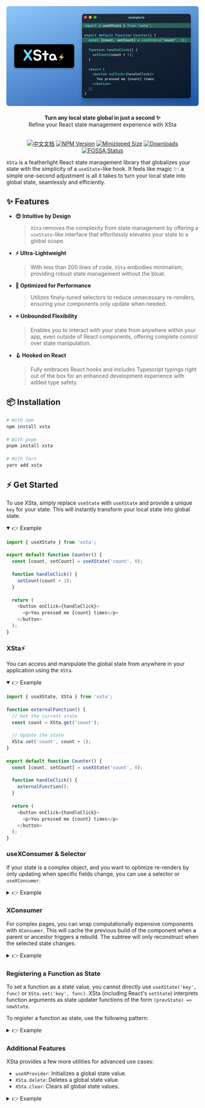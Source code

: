 <div align="center">

![XSta Logo](/assets/cover.webp)

<div align="center"><strong>Turn any local state global in just a second ✨</strong></div>
<div align="center">Refine your React state management experience with XSta</div>
<br/>

[![中文文档](https://img.shields.io/badge/-中文文档-blue)](https://github.com/idootop/xsta/blob/main/README.zh-CN.md) [![NPM Version](https://badgen.net/npm/v/xsta)](https://www.npmjs.com/package/xsta) [![Minizipped Size](https://img.shields.io/bundlephobia/minzip/xsta)](https://www.npmjs.com/package/xsta) [![Downloads](https://img.shields.io/npm/dm/xsta.svg)](https://www.npmjs.com/package/xsta) [![FOSSA Status](https://app.fossa.com/api/projects/git%2Bgithub.com%2Fidootop%2Fxsta.svg?type=shield&issueType=license)](https://github.com/idootop/xsta)

</div>

`XSta` is a featherlight React state management library that globalizes your state with the simplicity of a `useState`-like hook.
It feels like magic ✨: a simple one-second adjustment is all it takes to turn your local state into global state, seamlessly and efficiently.

## ✨ Features

- **😊 Intuitive by Design**
  > `XSta` removes the complexity from state management by offering a `useState`-like interface that effortlessly elevates your state to a global scope.
- **⚡️ Ultra-Lightweight**
  > With less than 200 lines of code, `XSta` embodies minimalism, providing robust state management without the bloat.
- **💪 Optimized for Performance**
  > Utilizes finely-tuned selectors to reduce unnecessary re-renders, ensuring your components only update when needed.
- **⭐️ Unbounded Flexibility**
  > Enables you to interact with your state from anywhere within your app, even outside of React components, offering complete control over state manipulation.
- **🪝 Hooked on React**
  > Fully embraces React hooks and includes Typescript typings right out of the box for an enhanced development experience with added type safety.

## 📦 Installation

```bash
# With npm
npm install xsta

# With pnpm
pnpm install xsta

# With Yarn
yarn add xsta
```

## ⚡️ Get Started

To use XSta, simply replace `useState` with `useXState` and provide a unique `key` for your state. This will instantly transform your local state into global state.

<details open>
<summary>👉 Example</summary>

```typescript
import { useXState } from 'xsta';

export default function Counter() {
  const [count, setCount] = useXState('count', 0);

  function handleClick() {
    setCount(count + 1);
  }

  return (
    <button onClick={handleClick}>
      <p>You pressed me {count} times</p>
    </button>
  );
}
```

</details>

### XSta⚡️

You can access and manipulate the global state from anywhere in your application using the `XSta`.

<details open>
<summary>👉 Example</summary>

```typescript
import { useXState, XSta } from 'xsta';

function externalFunction() {
  // Get the current state
  const count = XSta.get('count');

  // Update the state
  XSta.set('count', count + 1);
}

export default function Counter() {
  const [count, setCount] = useXState('count', 0);

  function handleClick() {
    externalFunction();
  }

  return (
    <button onClick={handleClick}>
      <p>You pressed me {count} times</p>
    </button>
  );
}
```

</details>

### useXConsumer & Selector

If your state is a complex object, and you want to optimize re-renders by only updating when specific fields change, you can use a selector or `useXConsumer`.

<details>
<summary>👉 Example</summary>

```typescript
import { useXState, useXConsumer } from 'xsta';

export default function APP() {
  return (
    <>
      <Counter />
      <WatchText />
    </>
  );
}

function WatchText() {
  // This component will only re-render when `myState.text` changes
  const [state] = useXConsumer('myState', s => s.text);
  return <h1>Current text: {state.text}</h1>;
}

function Counter() {
  const [state, setState] = useXState('myState', { count: 0, text: 'hello' });

  function handleClick() {
    setState(prevState => {
      prevState.count += 1;
      prevState.text = ['❤️', '😚'][Math.round(Math.random())];
      return prevState;
    });
  }

  return (
    <button onClick={handleClick}>
      <p>You pressed me {state.count} times</p>
    </button>
  );
}
```

</details>

### XConsumer

For complex pages, you can wrap computationally expensive components with `XConsumer`. This will cache the previous build of the component when a parent or ancestor triggers a rebuild. The subtree will only reconstruct when the selected state changes.

<details>
<summary>👉 Example</summary>

```typescript
import { useXState, XConsumer, XSta } from 'xsta';

export default function Counter() {
  const [state, setState] = useXState('myState', { count: 0, text: 'hello' });

  console.log('Counter rebuild', state);

  function handleClick() {
    setState({
      ...state,
      count: state.count + 1,
      text: ['hello', 'world'][Math.round(Math.random())],
    });
  }

  return (
    <>
      <button onClick={handleClick}>
        <p>You pressed me {state.count} times</p>
      </button>
      // WatchText will only rebuild when myState.text changes
      <XConsumer provider="myState" selector={s => s.text}>
        <WatchText />
      </XConsumer>
    </>
  );
}

function WatchText() {
  const state = XSta.get('myState');
  console.log('WatchText rebuild', state);
  return <h1>Current text: {state.text}</h1>;
}
```

</details>

### Registering a Function as State

To set a function as a state value, you cannot directly use `useXState('key', func)` or `XSta.set('key', func)`. XSta (including React's `setState`) interprets function arguments as state updater functions of the form `(prevState) => newState`.

To register a function as state, use the following pattern:

<details>
<summary>👉 Example</summary>

```typescript
const [_, setMyFunc] = useXState('key');
setMyFunc(() => newFunc);
```

`setMyFunc(() => newFunc)` updates the state to `newFunc`. The function is wrapped in an arrow function to bypass XSta's state updater interpretation.

Alternatively, you can use `XSta.set`:

```typescript
XSta.set('key', () => newFunc);
```

To set the initial state with a function:

```typescript
useXState('key', () => () => initFunc);
```

`useXState('key', () => () => initFunc)` sets the initial state to `initFunc`. The function needs to be wrapped twice because when using `useXState` to set the initial value, a function argument is interpreted as the initializer function for the state.

</details>

### Additional Features

XSta provides a few more utilities for advanced use cases:

- `useXProvider`: Initializes a global state value.
- `XSta.delete`: Deletes a global state value.
- `XSta.clear`: Clears all global state values.

<details>
<summary>👉 Example</summary>

```typescript
import { useXState, useXProvider, XSta, XConsumer } from 'xsta';

export default function APP() {
  // Initialize the "count" state
  useXProvider('count', 0);

  return (
    <>
      <Counter />
      // WatchText will only rebuild when myState.text changes
      <XConsumer provider="myState" selector={s => s.text}>
        {state => <WatchText state={state} />}
      </XConsumer>
    </>
  );
}

function Counter() {
  const [count, setCount] = useXState('count');

  function handleClick() {
    setCount(count + 1);
    // Delete the "count" state (won't trigger a re-render)
    XSta.delete('count');
    // Clear all global state (won't trigger any re-renders)
    XSta.clear();
  }

  return (
    <button onClick={handleClick}>
      <p>You pressed me {count} times</p>
    </button>
  );
}

function WatchText({ state }) {
  console.log('WatchText rebuild', state);
  return <h1>Current text: {state.text}</h1>;
}
```

</details>
